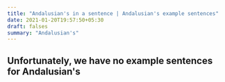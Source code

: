 ```yaml
---
title: "Andalusian's in a sentence | Andalusian's example sentences"
date: 2021-01-20T19:57:50+05:30
draft: falses
summary: "Andalusian's"
---
```

## Unfortunately, we have no example sentences for Andalusian's                 
